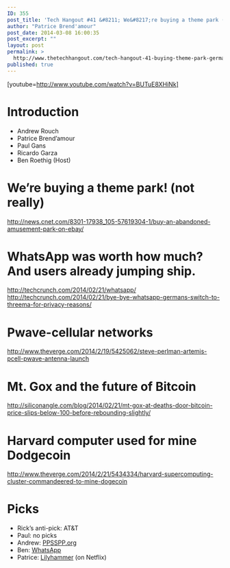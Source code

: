 ```yaml
---
ID: 355
post_title: 'Tech Hangout #41 &#8211; We&#8217;re buying a theme park (in Germany)!'
author: "Patrice Brend'amour"
post_date: 2014-03-08 16:00:35
post_excerpt: ""
layout: post
permalink: >
  http://www.thetechhangout.com/tech-hangout-41-buying-theme-park-germany/
published: true
---
```

[youtube=http://www.youtube.com/watch?v=BUTuE8XHiNk]
<h1>Introduction</h1>

<ul>
<li>Andrew Rouch</li>
<li>Patrice Brend’amour</li>
<li>Paul Gans</li>
<li>Ricardo Garza</li>
<li>Ben Roethig (Host)</li>
</ul>

<h1>We’re buying a theme park! (not really)</h1>

<p><a href="http://news.cnet.com/8301-17938_105-57619304-1/buy-an-abandoned-amusement-park-on-ebay/">http://news.cnet.com/8301-17938_105-57619304-1/buy-an-abandoned-amusement-park-on-ebay/</a></p>

<h1>WhatsApp was worth how much?  And users already jumping ship.</h1>

<p><a href="http://techcrunch.com/2014/02/21/whatsapp/">http://techcrunch.com/2014/02/21/whatsapp/</a>
<a href="http://techcrunch.com/2014/02/21/bye-bye-whatsapp-germans-switch-to-threema-for-privacy-reasons/">http://techcrunch.com/2014/02/21/bye-bye-whatsapp-germans-switch-to-threema-for-privacy-reasons/</a></p>

<h1>Pwave-cellular networks</h1>

<p><a href="http://www.theverge.com/2014/2/19/5425062/steve-perlman-artemis-pcell-pwave-antenna-launch">http://www.theverge.com/2014/2/19/5425062/steve-perlman-artemis-pcell-pwave-antenna-launch</a></p>

<h1>Mt. Gox and the future of Bitcoin</h1>

<p><a href="http://siliconangle.com/blog/2014/02/21/mt-gox-at-deaths-door-bitcoin-price-slips-below-100-before-rebounding-slightly/">http://siliconangle.com/blog/2014/02/21/mt-gox-at-deaths-door-bitcoin-price-slips-below-100-before-rebounding-slightly/</a></p>

<h1>Harvard computer used for mine Dodgecoin</h1>

<p><a href="http://www.theverge.com/2014/2/21/5434334/harvard-supercomputing-cluster-commandeered-to-mine-dogecoin">http://www.theverge.com/2014/2/21/5434334/harvard-supercomputing-cluster-commandeered-to-mine-dogecoin</a></p>

<h1>Picks</h1>

<ul>
<li>Rick’s anti-pick: AT&amp;T  </li>
<li>Paul: no picks</li>
<li>Andrew: <a href="http://PPSSPP.org">PPSSPP.org</a></li>
<li>Ben: <a href="http://www.whatsapp.com">WhatsApp</a></li>
<li>Patrice: <a href="http://www.netflix.com/lilyhammer‎">Lilyhammer</a> (on Netflix)</li>
</ul>